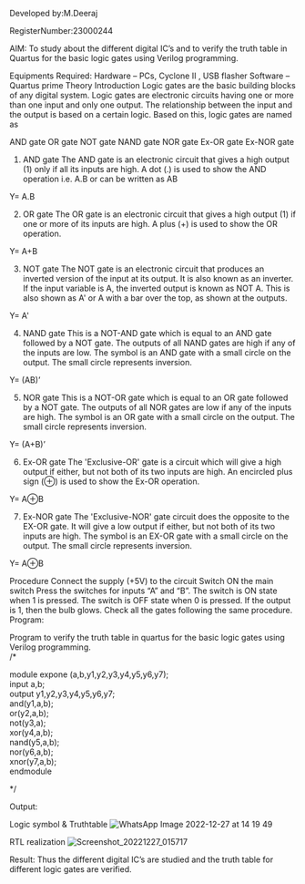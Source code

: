 Developed by:M.Deeraj

RegisterNumber:23000244

AIM:
To study about the different digital IC’s and to verify the truth table in Quartus for the basic logic gates using Verilog programming.

Equipments Required:
Hardware – PCs, Cyclone II , USB flasher
Software – Quartus prime
Theory
Introduction
Logic gates are the basic building blocks of any digital system. Logic gates are electronic circuits having one or more than one input and only one output. The relationship between the input and the output is based on a certain logic. Based on this, logic gates are named as

AND gate
OR gate
NOT gate
NAND gate
NOR gate
Ex-OR gate
Ex-NOR gate
1) AND gate
The AND gate is an electronic circuit that gives a high output (1) only if all its inputs are high. A dot (.) is used to show the AND operation i.e. A.B or can be written as AB

Y= A.B

2) OR gate
The OR gate is an electronic circuit that gives a high output (1) if one or more of its inputs are high. A plus (+) is used to show the OR operation.

Y= A+B

3) NOT gate
The NOT gate is an electronic circuit that produces an inverted version of the input at its output. It is also known as an inverter. If the input variable is A, the inverted output is known as NOT A. This is also shown as A' or A with a bar over the top, as shown at the outputs.

Y= A'

4) NAND gate
This is a NOT-AND gate which is equal to an AND gate followed by a NOT gate. The outputs of all NAND gates are high if any of the inputs are low. The symbol is an AND gate with a small circle on the output. The small circle represents inversion.

Y= (AB)’

5) NOR gate
This is a NOT-OR gate which is equal to an OR gate followed by a NOT gate. The outputs of all NOR gates are low if any of the inputs are high. The symbol is an OR gate with a small circle on the output. The small circle represents inversion.

Y= (A+B)’

6) Ex-OR gate
The 'Exclusive-OR' gate is a circuit which will give a high output if either, but not both of its two inputs are high. An encircled plus sign (⊕) is used to show the Ex-OR operation.

Y= A⊕B

7) Ex-NOR gate
The 'Exclusive-NOR' gate circuit does the opposite to the EX-OR gate. It will give a low output if either, but not both of its two inputs are high. The symbol is an EX-OR gate with a small circle on the output. The small circle represents inversion.

Y= A⊕B

Procedure
Connect the supply (+5V) to the circuit
Switch ON the main switch
Press the switches for inputs “A” and “B”. The switch is ON state when 1 is pressed. The switch is OFF state when 0 is pressed.
If the output is 1, then the bulb glows.
Check all the gates following the same procedure.
Program:  

Program to verify the truth table in quartus for the basic logic gates using Verilog programming.  
/*  

module expone (a,b,y1,y2,y3,y4,y5,y6,y7);  
input a,b;  
output y1,y2,y3,y4,y5,y6,y7;  
and(y1,a,b);  
or(y2,a,b);  
not(y3,a);  
xor(y4,a,b);  
nand(y5,a,b);  
nor(y6,a,b);  
xnor(y7,a,b);  
endmodule  

*/  

Output:  

Logic symbol & Truthtable
![WhatsApp Image 2022-12-27 at 14 19 49](https://user-images.githubusercontent.com/121559414/210081148-25ee2404-9f5e-4862-a9bc-db397f9a58fd.jpg)

RTL realization
![Screenshot_20221227_015717](https://user-images.githubusercontent.com/121559414/210081066-b8eb67a9-9e2a-4b63-8833-f05ca0be0a97.png)


Result:
Thus the different digital IC’s are studied and the truth table for different logic gates are verified.

